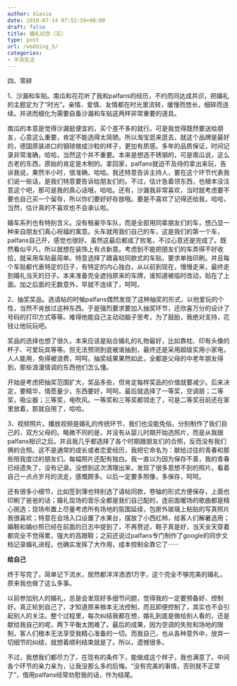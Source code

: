 ```yaml
---
author: Xiaxia
date: 2010-07-14 07:52:59+00:00
draft: false
title: 婚礼纪念（五）
type: post
url: /wedding_5/
categories:
- 平淡生活
---
```


四、零碎

 

1、沙漏和车贴。南瓜和花花听了我和palfans的经历，不约而同达成共识，把婚礼的主题定为了“时光”。亲情、爱情、友情都在时光里流转，缓慢而悠长，细碎而连续。并进而细化为需要自备沙漏和车贴这两样非常重要的道具。

 

南瓜的本意是觉得沙漏挺便宜的，买个差不多的就行。可是我觉得既然要送给朋友，心意这么重要，肯定不能选得太简陋。所以淘宝逛来逛去，就这个品牌是最好的，德国原装进口的钢球做成沙粒的样子，更加有质感。多年的品质保证，时间记录非常准确，哈哈，当然这个并不重要。本来是想选不锈钢的，可是南瓜说，这么古老的东西，原始的肯定是木制的。拿回家，palfans就迫不及待的拿出来玩，告诉我说，果然半小时，很准确，哈哈。我还特意告诉主持人，要在这个环节代表我们说一些话，是我们特意要告诉给朋友们的。不过，估计急着领东西，也根本没注意这个吧，那可是我的真心话哦，哈哈。还有，沙漏我非常喜欢，当时就考虑要不要也自己买一个留存，所以你们要好好存放哦。要是不喜欢了记得还给我，哈哈，当然，估计真的不喜欢也不会承认啦。

 

婚车系列也有特别含义。没有租豪华车队，而是全部用同辈朋友们的车，想凸显一种来自朋友们真心祝福的寓意。头车就用我们自己的车，这是我们的第一个车，palfans自己开，感觉也很好。虽然这最后都成了败笔，不过心意还是完成了。既然看似平凡，所以就想在装饰上有点新意。考虑到不能把朋友们的车弄得不好收拾，就采用车贴最简单。特意选择了跟喜帖同款式的车贴，要求单独印刷。并且每个车贴都代表特定的日子，有特定的内心独白，从以前到现在，慢慢走来，最终走到婚礼当天的日子。本来准备完全遮挡原来的车牌，谁知道被临时改动，贴在了上面。加之后面的无数意外，早就不连续了，呵呵。

 

2、抽奖奖品。选请帖的时候palfans偶然发现了这种抽奖的形式，以他爱玩的个性，当然不肯放过这种东西。于是强烈要求要加入抽奖环节，还欣喜万分的设计了号码的打印方式等等。难得他能自己主动动脑子思考，为了鼓励，我绝对支持，花钱让他玩玩吧。

 

奖品的选择也想了很久，本来应该是贴合婚礼的礼物最好，比如靠枕、印有头像的杯子、可爱玩具等等。但无法预测到底被谁抽到，最终还是采用超级实用小家电，人人能用，免得被浪费，呵呵。抽奖结果果然如此，全都是父母的中老年朋友得到，那些浪漫情调的东西他们怎么懂。

 

开始是考虑把抽奖范围扩大，奖品多些，但肯定每样奖品的价值就要减少。后来决定，要精华，情愿量少，东西要好，呵呵。最后就选择了一等奖，空调扇；二等奖，吸尘器；三等奖，电吹风。一等奖和三等奖都领走了，可是二等奖目前还在家里放着，那就自用了，哈哈。

 

3、视频照片。播放视频是婚礼的传统环节，我们也没能免俗。分别制作了我们自己的，双方父母的。略微不同的是，并没有从婴儿时期开始选照片，而是从我跟palfans相识之后。并且我几乎都选择了各个时期跟朋友们的合照，反而没有我们俩的合照。这不是通常的成长或者恋爱经历，我把它命名为：献给过往的青春和那些陪我度过的朋友们。每幅照片还配有独白。我一直以为因为保存不善，我的青春已经遗失了，没有记录。没想到这次清理出来，发现了很多意想不到的照片。看着自己一点点岁月的流走，感慨颇多。以后一定要多照像，多保存，呵呵。

 

还有很多小细节，比如签到簿也特别选了请帖同款，卷轴的形式方便保存，上面也印刷了爸爸的话；婚礼现场的音乐全都是我们自己配的，连前面暖场的歌曲都是精心挑选；现场布置上尽量考虑所有场地的氛围延续，包房外玻璃上粘贴的写真照片我很喜欢；特意在会场入口设置了水果台，摆放了小西红柿，给客人们解暑选用；婚鞋和婚纱照已经在前面的日志中提到了，不再赘述，鞋子真是好，当天全天穿着都完全不觉得累，强大的高跟鞋；之前还说过palfans专门制作了google的同步文档记录婚礼进程，也确实发挥了大作用，成本控制全靠它了······

 

 

**给自己**

 

终于写完了，简单记下流水，居然都洋洋洒洒1万字，这个完全不够完美的婚礼，原来我也做了这么多事。

 

以前参加别人的婚礼，总是会发现好多细节问题，觉得我的一定要预备好、控制好。真正轮到自己了，才知道原来根本无法控制，而且即便控制了，其实也不会引起别人的关注。整个过程里，每次纠结我都在想，婚礼到底是做给别人看的，还是献给我自己的呢，两下平衡太困难了。最后的成果，因为空调的失败和场地的限制，客人们根本无法享受我精心准备的一切。而我自己，也从各种意外中，放弃一切细节的纠结，就想着顺利结束就是了。所以，遗憾很多。

 

不过，我想我们都尽力了，在现有的条件下，能做成这个样子，我也满意了。中间各个环节的亲力亲为，让我没那么多的后悔。“没有完美的事情，否则就不正常了”，借用palfans经常劝慰我的话，作为结尾。
